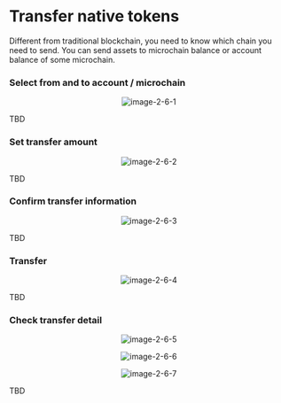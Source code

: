 # Transfer native tokens

Different from traditional blockchain, you need to know which chain you need to send. You can send assets to microchain balance or account balance of some microchain.

### Select from and to account / microchain
<center>

![image-2-6-1](../../assets/2-6-1.png)

</center>
TBD

### Set transfer amount
<center>

![image-2-6-2](../../assets/2-6-2.png)

</center>
TBD

### Confirm transfer information
<center>

![image-2-6-3](../../assets/2-6-3.png)

</center>
TBD

### Transfer
<center>

![image-2-6-4](../../assets/2-6-4.png)

</center>
TBD

### Check transfer detail
<center>

![image-2-6-5](../../assets/2-6-5.png)

![image-2-6-6](../../assets/2-6-6.png)

![image-2-6-7](../../assets/2-6-7.png)

</center>
TBD
